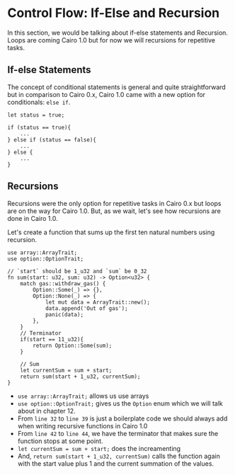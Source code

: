 # Control Flow: If-Else and Recursion

In this section, we would be talking about if-else statements and Recursion. Loops are coming Cairo 1.0 but for now we will recursions for repetitive tasks.

## If-else Statements

The concept of conditional statements is general and quite straightforward but in comparison to Cairo 0.x, Cairo 1.0 came with a new option for conditionals: `else if`.

```
let status = true;

if (status == true){
    ...
} else if (status == false){
    ...
} else {
    ...
}
```

## Recursions

Recursions were the only option for repetitive tasks in Cairo 0.x but loops are on the way for Cairo 1.0. But, as we wait, let's see how recursions are done in Cairo 1.0.

Let's create a function that sums up the first ten natural numbers using recursion.

```
use array::ArrayTrait;
use option::OptionTrait;

// `start` should be 1_u32 and `sum` be 0_32
fn sum(start: u32, sum: u32) -> Option<u32> {
    match gas::withdraw_gas() {
        Option::Some(_) => {},
        Option::None(_) => {
            let mut data = ArrayTrait::new();
            data.append('Out of gas');
            panic(data);
        },
    }
    // Terminator
    if(start == 11_u32){
        return Option::Some(sum);
    }

    // Sum
    let currentSum = sum + start;
    return sum(start + 1_u32, currentSum);
}
```

- `use array::ArrayTrait;` allows us use arrays
- `use option::OptionTrait;` gives us the `Option` enum which we will talk about in chapter 12.
- From `line 32` to `line 39` is just a boilerplate code we should always add when writing recursive functions in Cairo 1.0
- From `line 42` to `line 44`, we have the terminator that makes sure the function stops at some point.
- `let currentSum = sum + start;` does the increamenting
- And, `return sum(start + 1_u32, currentSum)` calls the function again with the start value plus 1 and the current summation of the values.
